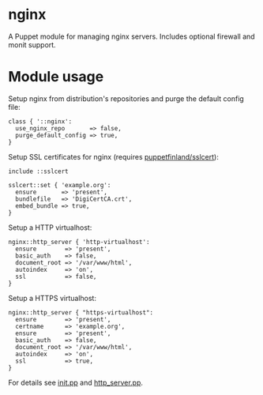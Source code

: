 # nginx

A Puppet module for managing nginx servers. Includes optional firewall and monit 
support.

# Module usage

Setup nginx from distribution's repositories and purge the default config file:

    class { '::nginx':
      use_nginx_repo       => false,
      purge_default_config => true,
    }

Setup SSL certificates for nginx (requires [puppetfinland/sslcert](https://github.com/Puppet-Finland/puppet-sslcert)):

    include ::sslcert
    
    sslcert::set { 'example.org':
      ensure       => 'present',
      bundlefile   => 'DigiCertCA.crt',
      embed_bundle => true,
    }

Setup a HTTP virtualhost:

    nginx::http_server { 'http-virtualhost':
      ensure        => 'present',
      basic_auth    => false,
      document_root => '/var/www/html',
      autoindex     => 'on',
      ssl           => false,
    }

Setup a HTTPS virtualhost:

    nginx::http_server { "https-virtualhost":
      ensure        => 'present',
      certname      => 'example.org',
      ensure        => 'present',
      basic_auth    => false,
      document_root => '/var/www/html',
      autoindex     => 'on',
      ssl           => true,
    }

For details see [init.pp](manifests/init.pp) and [http_server.pp](manifests/http_server.pp).
